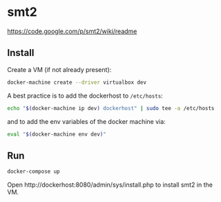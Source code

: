 # smt2

https://code.google.com/p/smt2/wiki/readme


## Install

Create a VM (if not already present):
```bash
docker-machine create --driver virtualbox dev
```

A best practice is to add the dockerhost to `/etc/hosts`:
```bash
echo "$(docker-machine ip dev) dockerhost" | sudo tee -a /etc/hosts
```
and to add the env variables of the docker machine via:
```bash
eval "$(docker-machine env dev)"
```


## Run

```bash
docker-compose up
```

Open http://dockerhost:8080/admin/sys/install.php to install smt2 in the VM.

